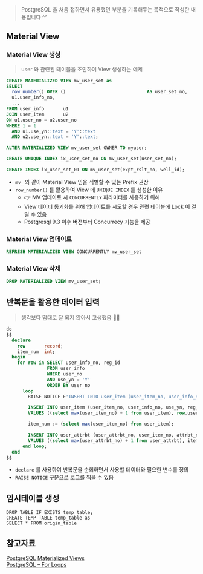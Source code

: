> PostgreSQL 을 처음 접하면서 유용했던 부분을 기록해두는 목적으로 작성한 내용입니다 ^^

## Material View

### Material View 생성

> user 와 관련된 테이블을 조인하여 View 생성하는 예제

```sql
CREATE MATERIALIZED VIEW mv_user_set as
SELECT
  row_number() OVER ()                              AS user_set_no,
  u1.user_info_no,
  ...
FROM user_info       u1
JOIN user_item       u2
ON u1.user_no = u2.user_no
WHERE 1 = 1
  AND u1.use_yn::text = 'Y'::text
  AND u2.use_yn::text = 'Y'::text;

ALTER MATERIALIZED VIEW mv_user_set OWNER TO myuser;

CREATE UNIQUE INDEX ix_user_set_no ON mv_user_set(user_set_no);

CREATE INDEX ix_user_set_01 ON mv_user_set(expt_rslt_no, well_id);
```

- `mv_` 와 같이 Material View 임을 식별할 수 있는 Prefix 권장
- `row_number()` 를 활용하여 View 에 `UNIQUE INDEX` 를 생성한 이유
  - 👉 MV 업데이트 시 `CONCURRENTLY` 파라미터를 사용하기 위해
  - View 데이터 동기화를 위해 업데이트를 시도할 경우 관련 테이블에 Lock 이 걸릴 수 있음
  - Postgresql 9.3 이후 버전부터 Concurrecy 기능을 제공

### Material View 업데이트

```sql
REFRESH MATERIALIZED VIEW CONCURRENTLY mv_user_set
```

### Material View 삭제

```sql
DROP MATERIALIZED VIEW mv_user_set;
```

## 반복문을 활용한 데이터 입력

> 생각보다 맘대로 잘 되지 않아서 고생했음 <g-emoji>🤦‍♂️</g-emoji>

```sql
do
$$
  declare
    row       record;
    item_num  int;
  begin
    for row in SELECT user_info_no, reg_id
               FROM user_info
               WHERE user_no
               AND use_yn = 'Y'
               ORDER BY user_no
      loop
        RAISE NOTICE E'INSERT INTO user_item (user_item_no, user_info_no, use_yn, reg_id, reg_dt) VALUES ((select max(user_item_no) + 1 from user_item), %, \'Y\', \'%\', now());', row.user_info_no, row.reg_id;

        INSERT INTO user_item (user_item_no, user_info_no, use_yn, reg_id, reg_dt)
        VALUES ((select max(user_item_no) + 1 from user_item), row.user_info_no, 'Y', row.reg_id, now());

        item_num := (select max(user_item_no) from user_item);

        INSERT INTO user_attrbt (user_attrbt_no, user_item_no, attrbt_nm, attrbt_val, sort_seq, reg_id, reg_dt)
        VALUES ((select max(user_attrbt_no) + 1 from user_attrbt), item_num, 'Test', 'Test', 0, row.reg_id, now());
      end loop;
  end
$$
```

- `declare` 를 사용하여 반복문을 순회하면서 사용할 데이터와 필요한 변수를 정의
- `RAISE NOTICE` 구문으로 로그를 찍을 수 있음

## 임시테이블 생성

```postgresql
DROP TABLE IF EXISTS temp_table;
CREATE TEMP TABLE temp_table as
SELECT * FROM origin_table
```

## 참고자료

[PostgreSQL Materialized Views](https://www.postgresqltutorial.com/postgresql-materialized-views/)  
[PostgreSQL – For Loops](https://www.geeksforgeeks.org/postgresql-for-loops/)
